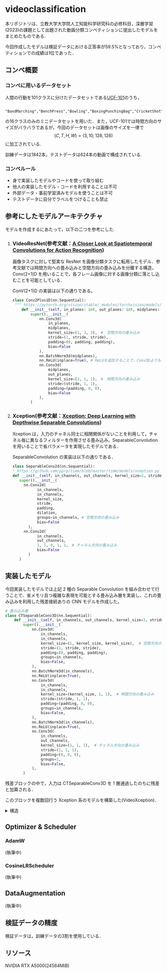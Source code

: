 # videoclassification
本リポジトリは、立教大学大学院人工知能科学研究科の必修科目，深層学習(2023)の課題として出題された動画分類コンペティションに提出したモデルをまとめたものである.

今回作成したモデルは検証データにおける正答率が59.5%となっており，コンペティションでの成績は1位であった．

## コンペ概要
### コンペに用いるデータセット

 人間の行動を101クラスに分けたデータセットである[UCF-101](https://arxiv.org/abs/1212.0402)のうち，
 ```text
     "BandMarching","BenchPress","Bowling","BoxingPunchingBag","CricketShot","Drumming","HorseRiding","IceDancing","PlayingCello","PlayingDaf","PlayingDhol","PlayingGuitar","PlayingSitar","Punch","ShavingBeard","TennisSwing"
 ```
 の16クラスのみのミニデータセットを用いた．また，UCF-101では時間方向のサイズがバラバラであるが，今回のデータセットは画像のサイズを一律で
 $$(C,T,H,W)=(3,10,128,128)$$
に加工されている.

訓練データは1842本，テストデータは624本の動画で構成されている.
### コンペルール
- 身で実装したモデルやコードを使って取り組む
- 他人の実装したモデル・コードを利用することは不可
- 外部データ・事前学習済みモデルを使うことは不可
- テストデータに自分でラベルをつけることも禁止

## 参考にしたモデルアーキテクチャ
モデルを作成するにあたって，以下の二つを参考にした.

1. ### VideoResNet(参考文献：[A Closer Look at Spatiotemporal Convolutions for Action Recognition](https://arxiv.org/abs/1711.11248))

   画像タスクに対して堅実な ResNet を画像分類タスクに転用したモデル．参考文献では時間方向への畳み込みと空間方向の畳み込みを分離する構造，Conv(2+1)D を用いることで，各フレーム画像に対する画像分類に落とし込むことを可能としている．

   ConV(2+1)D の実装は以下の通りである。

   ```python
   class Conv2Plus1D(nn.Sequential):
    """ https://pytorch.org/vision/stable/_modules/torchvision/models/video/resnet.html より引用・加筆修正"""
       def __init__(self, in_planes: int, out_planes: int, midplanes: int, stride: int = 1, padding: int = 1) -> None:
           super().__init__(
               nn.Conv3d(
                   in_planes,
                   midplanes,
                   kernel_size=(1, 3, 3),　#　空間方向の畳み込み
                   stride=(1, stride, stride),
                   padding=(0, padding, padding),
                   bias=False
               ),
               nn.BatchNorm3d(midplanes),
               nn.ReLU(inplace=True), # ReLUを追加することで，Conv3Dよりも複雑な表現が得られる．
               nn.Conv3d(
                   midplanes,
                   out_planes,
                   kernel_size=(3, 1, 1),　#　時間方向の畳み込み
                   stride=(stride, 1, 1),
                   padding=(padding, 0, 0),
                   bias=False
               ),
           )
   ```

2. ### Xception(参考文献：[Xception: Deep Learning with Depthwise Separable Convolutions](https://arxiv.org/abs/1610.02357))

   Xception は，入力のチャネル同士に相関関係がないことを利用して，チャネル毎に異なるフィルターを作用させる畳み込み，SeparableConvolution を用いることで省パラメータを実現したモデルである．

   SeparableConvolution の実装は以下の通りである．

   ```python
   class SeparableConv2d(nn.Sequential):
   " https://github.com/pprp/timm/blob/master/timm/models/xception.py より引用・加筆修正"
   def __init__(self, in_channels, out_channels, kernel_size=1, stride=1, padding=0, dilation=1) -> None:
      super().__init__(
        nn.Conv2d(
              in_channels,
              in_channels,
              kernel_size,
              stride,
              padding,
              dilation,
              groups=in_channels, # 空間方向の畳み込み
              bias=False
          ),
        nn.Conv2d(
              in_channels,
              out_channels,
              1, 1, 0, 1, 1,　# チャネル方向の畳み込み
              bias=False
          )
      )
   ```

## 実装したモデル

今回実装したモデルでは上記 2 種の Separable Convolution を組み合わせて行うことで、省メモリ且つ複雑な表現を可能とする畳み込み層を実装し、これの畳み込みを利用した残差接続ありの CNN モデルを作成した。

```python
# 畳み込み層
class CTSeparableConv3D(nn.Sequential):
    def __init__(self, in_channels, out_channels, kernel_size=3, stride=1, padding=1):
        super().__init__(
            nn.Conv3d(
                in_channels,
                in_channels,
                kernel_size=(1, kernel_size, kernel_size),  # 空間方向の畳み込み
                stride=(1, stride, stride),
                padding=(0, padding, padding),
                groups=in_channels,
                bias=False,
            ),
            nn.BatchNorm3d(in_channels),
            nn.ReLU(inplace=True),
            nn.Conv3d(
                in_channels,
                in_channels,
                kernel_size=(kernel_size, 1, 1),  # 時間方向の畳み込み
                stride=(stride, 1, 1),
                padding=(padding, 0, 0),
                groups=in_channels,
                bias=False,
            ),
            nn.BatchNorm3d(in_channels),
            nn.ReLU(inplace=True),
            nn.Conv3d(
                in_channels,
                out_channels,
                kernel_size=(1, 1, 1),  # チャネル方向の畳み込み
                stride=(1, 1, 1),
                padding=(0, 0, 0),
                groups=1,
                bias=False,
            ),
        )
```

残差ブロックの中で，入力は CTSeparableConv3D を 1 層通過したのちに残差と加算される．

このブロックを複数回行う Xception 系のモデルを構築した(VideoXception)．



<details><summary>構造</summary><div>

```text
==========================================================================================
Layer (type:depth-idx)                   Output Shape              Param #
==========================================================================================
VideoXception                            [64, 16]                  --
├─BatchNorm3d: 1-1                       [64, 3, 10, 128, 128]     6
├─Conv3d: 1-2                            [64, 3, 10, 128, 128]     12
├─ResidualBlock: 1-3                     [64, 64, 10, 128, 128]    --
│    └─CTSeparableConv3D: 2-1            [64, 64, 10, 128, 128]    --
│    │    └─Conv3d: 3-1                  [64, 3, 10, 128, 128]     27
│    │    └─BatchNorm3d: 3-2             [64, 3, 10, 128, 128]     6
│    │    └─ReLU: 3-3                    [64, 3, 10, 128, 128]     --
│    │    └─Conv3d: 3-4                  [64, 3, 10, 128, 128]     9
│    │    └─BatchNorm3d: 3-5             [64, 3, 10, 128, 128]     6
│    │    └─ReLU: 3-6                    [64, 3, 10, 128, 128]     --
│    │    └─Conv3d: 3-7                  [64, 64, 10, 128, 128]    192
│    └─Conv3d: 2-2                       [64, 64, 10, 128, 128]    256
│    └─ReLU: 2-3                         [64, 64, 10, 128, 128]    --
├─MaxPool3d: 1-4                         [64, 64, 10, 64, 64]      --
├─ResidualBlock: 1-5                     [64, 128, 10, 64, 64]     --
│    └─CTSeparableConv3D: 2-4            [64, 128, 10, 64, 64]     --
│    │    └─Conv3d: 3-8                  [64, 64, 10, 64, 64]      576
│    │    └─BatchNorm3d: 3-9             [64, 64, 10, 64, 64]      128
│    │    └─ReLU: 3-10                   [64, 64, 10, 64, 64]      --
│    │    └─Conv3d: 3-11                 [64, 64, 10, 64, 64]      192
│    │    └─BatchNorm3d: 3-12            [64, 64, 10, 64, 64]      128
│    │    └─ReLU: 3-13                   [64, 64, 10, 64, 64]      --
│    │    └─Conv3d: 3-14                 [64, 128, 10, 64, 64]     8,192
│    └─Conv3d: 2-5                       [64, 128, 10, 64, 64]     8,320
│    └─ReLU: 2-6                         [64, 128, 10, 64, 64]     --
├─MaxPool3d: 1-6                         [64, 128, 10, 32, 32]     --
├─ResidualBlock: 1-7                     [64, 256, 10, 32, 32]     --
│    └─CTSeparableConv3D: 2-7            [64, 256, 10, 32, 32]     --
│    │    └─Conv3d: 3-15                 [64, 128, 10, 32, 32]     1,152
│    │    └─BatchNorm3d: 3-16            [64, 128, 10, 32, 32]     256
│    │    └─ReLU: 3-17                   [64, 128, 10, 32, 32]     --
│    │    └─Conv3d: 3-18                 [64, 128, 10, 32, 32]     384
│    │    └─BatchNorm3d: 3-19            [64, 128, 10, 32, 32]     256
│    │    └─ReLU: 3-20                   [64, 128, 10, 32, 32]     --
│    │    └─Conv3d: 3-21                 [64, 256, 10, 32, 32]     32,768
│    └─Conv3d: 2-8                       [64, 256, 10, 32, 32]     33,024
│    └─ReLU: 2-9                         [64, 256, 10, 32, 32]     --
├─MaxPool3d: 1-8                         [64, 256, 10, 16, 16]     --
├─ResidualBlock: 1-9                     [64, 512, 10, 16, 16]     --
│    └─CTSeparableConv3D: 2-10           [64, 512, 10, 16, 16]     --
│    │    └─Conv3d: 3-22                 [64, 256, 10, 16, 16]     2,304
│    │    └─BatchNorm3d: 3-23            [64, 256, 10, 16, 16]     512
│    │    └─ReLU: 3-24                   [64, 256, 10, 16, 16]     --
│    │    └─Conv3d: 3-25                 [64, 256, 10, 16, 16]     768
│    │    └─BatchNorm3d: 3-26            [64, 256, 10, 16, 16]     512
│    │    └─ReLU: 3-27                   [64, 256, 10, 16, 16]     --
│    │    └─Conv3d: 3-28                 [64, 512, 10, 16, 16]     131,072
│    └─Conv3d: 2-11                      [64, 512, 10, 16, 16]     131,584
│    └─ReLU: 2-12                        [64, 512, 10, 16, 16]     --
├─AdaptiveAvgPool3d: 1-10                [64, 512, 1, 1, 1]        --
├─Linear: 1-11                           [64, 16]                  8,208
==========================================================================================
Total params: 360,850
Trainable params: 360,850
Non-trainable params: 0
Total mult-adds (G): 138.16
==========================================================================================
Input size (MB): 125.83
Forward/backward pass size (MB): 31037.86
Params size (MB): 1.44
Estimated Total Size (MB): 31165.13
==========================================================================================
```

</div></details>


## Optimizer & Scheduler

### AdamW
(執筆中)

### CosineLRScheduler
(執筆中)


## DataAugmentation
(執筆中)

## 検証データの精度
検証データは，訓練データの3割を使用している．

## リソース
NVIDIA RTX A5000(24564MiB)
